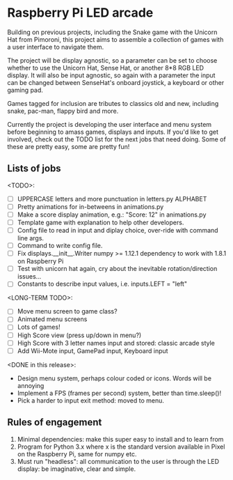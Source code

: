 # Raspberry Pi LED arcade

Building on previous projects, including the Snake game with the Unicorn Hat from Pimoroni, this project aims to assemble a collection of games with a user interface to navigate them.

The project will be display agnostic, so a parameter can be set to choose
whether to use the Unicorn Hat, Sense Hat, or another 8*8 RGB LED display. It will also be input agnostic, so again with a parameter the input can be changed between SenseHat's onboard joystick, a keyboard or other gaming pad.

Games tagged for inclusion are tributes to classics old and new, including snake, pac-man, flappy bird and more.

Currently the project is developing the user interface and menu system before beginning to amass games, displays and inputs. If you'd like to get involved, check out the TODO list for the next jobs that need doing. Some of these are pretty easy, some are pretty fun!

## Lists of jobs
\<TODO\>:
- [ ] UPPERCASE letters and more punctuation in letters.py ALPHABET
- [ ] Pretty animations for in-betweens in animations.py
- [ ] Make a score display animation, e.g.: "Score: 12" in animations.py
- [ ] Template game with explanation to help other developers.
- [ ] Config file to read in input and diplay choice, over-ride with command line args.
- [ ] Command to write config file.
- [ ] Fix displays.\_\_init\_\_.Writer numpy >= 1.12.1 dependency to work with 1.8.1 on Raspberry Pi
- [ ] Test with unicorn hat again, cry about the inevitable rotation/direction issues...
- [ ] Constants to describe input values, i.e. inputs.LEFT = "left"

\<LONG-TERM TODO\>:
- [ ] Move menu screen to game class?
- [ ] Animated menu screens
- [ ] Lots of games!
- [ ] High Score view (press up/down in menu?)
- [ ] High Score with 3 letter names input and stored: classic arcade style
- [ ] Add Wii-Mote input, GamePad input, Keyboard input

\<DONE in this release\>:
- Design menu system, perhaps colour coded or icons. Words will be  annoying
- Implement a FPS (frames per second) system, better than time.sleep()!
- Pick a harder to input exit method: moved to menu.

## Rules of engagement
1. Minimal dependencies: make this super easy to install and to learn from
2. Program for Python 3.x where x is the standard version available in Pixel on the Raspberry Pi, same for numpy etc.
3. Must run "headless": all communication to the user is through the LED display: be imaginative, clear and simple.
